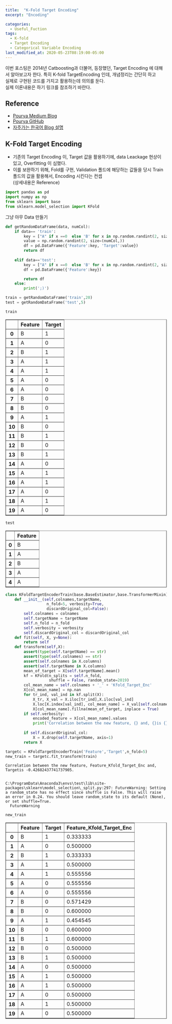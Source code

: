 ```yaml
---
title:  "K-Fold Target Encoding"
excerpt: "Encoding"

categories:
  - Useful_Fuction
tags:
  - K-fold
  - Target Encoding
  - Categorical Variable Encoding
last_modified_at: 2020-05-23T08:19:00-05:00
---
```


이번 포스팅은 2014년 Catboosting과 더불어, 등장했던, Target Encoding 에 대해서 알아보고자 한다.  특히 K-fold TargetEncoding 인데, 개념정리는 간단히 하고  
실제로 구현된 코드를 가지고 활용하는데 의의를 둔다.  
실제 이론내용은 하기 링크를 참조하기 바란다.

## Reference  
- [Pourya Medium Blog](https://medium.com/@pouryaayria/k-fold-target-encoding-dfe9a594874b)  
- [Pourya GitHub](https://github.com/pourya-ir/Medium/blob/master/K-fold-target-enc/K-fold-Target-Encoding.ipynb)
- [자주가는 한국어 Blog 설명](https://dailyheumsi.tistory.com/120?category=877153)

## K-Fold Target Encoding 

- 기존의 Target Encoding 이, Target 값을 활용하기에, data Leackage 현상이 있고, Overfitting 이 심했다.  
- 이를 보완하기 위해, Fold를 구현, Validation 폴드에 해당하는 값들을 당시 Train 폴드의 값을 활용해서, Encoding 시킨다는 컨셉  
(상세내용은 Reference)


```python
import pandas as pd
import numpy as np
from sklearn import base
from sklearn.model_selection import KFold
```

그냥 아무 Data 만들기


```python
def getRandomDataFrame(data, numCol):
    if data== 'train':
        key = ["A" if x ==0  else 'B' for x in np.random.randint(2, size=(numCol,))]
        value = np.random.randint(2, size=(numCol,))
        df = pd.DataFrame({'Feature':key, 'Target':value})
        return df
    
    elif data=='test':
        key = ["A" if x ==0  else 'B' for x in np.random.randint(2, size=(numCol,))]
        df = pd.DataFrame({'Feature':key})

        return df
    else:
        print(';)')
```


```python
train = getRandomDataFrame('train',20)
test = getRandomDataFrame('test',5)
```


```python
train
```




<div>
<style scoped>
    .dataframe tbody tr th:only-of-type {
        vertical-align: middle;
    }

    .dataframe tbody tr th {
        vertical-align: top;
    }

    .dataframe thead th {
        text-align: right;
    }
</style>
<table border="1" class="dataframe">
  <thead>
    <tr style="text-align: right;">
      <th></th>
      <th>Feature</th>
      <th>Target</th>
    </tr>
  </thead>
  <tbody>
    <tr>
      <th>0</th>
      <td>B</td>
      <td>1</td>
    </tr>
    <tr>
      <th>1</th>
      <td>A</td>
      <td>0</td>
    </tr>
    <tr>
      <th>2</th>
      <td>B</td>
      <td>1</td>
    </tr>
    <tr>
      <th>3</th>
      <td>A</td>
      <td>1</td>
    </tr>
    <tr>
      <th>4</th>
      <td>A</td>
      <td>1</td>
    </tr>
    <tr>
      <th>5</th>
      <td>A</td>
      <td>0</td>
    </tr>
    <tr>
      <th>6</th>
      <td>A</td>
      <td>0</td>
    </tr>
    <tr>
      <th>7</th>
      <td>B</td>
      <td>0</td>
    </tr>
    <tr>
      <th>8</th>
      <td>B</td>
      <td>0</td>
    </tr>
    <tr>
      <th>9</th>
      <td>A</td>
      <td>1</td>
    </tr>
    <tr>
      <th>10</th>
      <td>B</td>
      <td>0</td>
    </tr>
    <tr>
      <th>11</th>
      <td>B</td>
      <td>1</td>
    </tr>
    <tr>
      <th>12</th>
      <td>B</td>
      <td>0</td>
    </tr>
    <tr>
      <th>13</th>
      <td>B</td>
      <td>1</td>
    </tr>
    <tr>
      <th>14</th>
      <td>A</td>
      <td>0</td>
    </tr>
    <tr>
      <th>15</th>
      <td>A</td>
      <td>1</td>
    </tr>
    <tr>
      <th>16</th>
      <td>A</td>
      <td>1</td>
    </tr>
    <tr>
      <th>17</th>
      <td>A</td>
      <td>0</td>
    </tr>
    <tr>
      <th>18</th>
      <td>A</td>
      <td>1</td>
    </tr>
    <tr>
      <th>19</th>
      <td>A</td>
      <td>0</td>
    </tr>
  </tbody>
</table>
</div>




```python
test
```




<div>
<style scoped>
    .dataframe tbody tr th:only-of-type {
        vertical-align: middle;
    }

    .dataframe tbody tr th {
        vertical-align: top;
    }

    .dataframe thead th {
        text-align: right;
    }
</style>
<table border="1" class="dataframe">
  <thead>
    <tr style="text-align: right;">
      <th></th>
      <th>Feature</th>
    </tr>
  </thead>
  <tbody>
    <tr>
      <th>0</th>
      <td>B</td>
    </tr>
    <tr>
      <th>1</th>
      <td>A</td>
    </tr>
    <tr>
      <th>2</th>
      <td>B</td>
    </tr>
    <tr>
      <th>3</th>
      <td>A</td>
    </tr>
    <tr>
      <th>4</th>
      <td>A</td>
    </tr>
  </tbody>
</table>
</div>




```python
class KFoldTargetEncoderTrain(base.BaseEstimator,base.TransformerMixin):
    def __init__(self,colnames,targetName,
                  n_fold=5, verbosity=True,
                  discardOriginal_col=False):
        self.colnames = colnames
        self.targetName = targetName
        self.n_fold = n_fold
        self.verbosity = verbosity
        self.discardOriginal_col = discardOriginal_col
    def fit(self, X, y=None):
        return self
    def transform(self,X):
        assert(type(self.targetName) == str)
        assert(type(self.colnames) == str)
        assert(self.colnames in X.columns)
        assert(self.targetName in X.columns)
        mean_of_target = X[self.targetName].mean()
        kf = KFold(n_splits = self.n_fold,
                   shuffle = False, random_state=2019)
        col_mean_name = self.colnames + '_' + 'Kfold_Target_Enc'
        X[col_mean_name] = np.nan
        for tr_ind, val_ind in kf.split(X):
            X_tr, X_val = X.iloc[tr_ind],X.iloc[val_ind]
            X.loc[X.index[val_ind], col_mean_name] = X_val[self.colnames].map(X_tr.groupby(self.colnames)[self.targetName].mean())
            X[col_mean_name].fillna(mean_of_target, inplace = True)
        if self.verbosity:
            encoded_feature = X[col_mean_name].values
            print('Correlation between the new feature, {} and, {}is {}.'.format(col_mean_name,self.targetName,np.corrcoef(X[self.targetName].values,\
                                                                                                                           encoded_feature)[0][1]))
        if self.discardOriginal_col:
            X = X.drop(self.targetName, axis=1)
        return X
```


```python
targetc = KFoldTargetEncoderTrain('Feature','Target',n_fold=5)
new_train = targetc.fit_transform(train)
```

    Correlation between the new feature, Feature_Kfold_Target_Enc and, Targetis -0.42682437741737905.
    

    C:\ProgramData\Anaconda3\envs\test\lib\site-packages\sklearn\model_selection\_split.py:297: FutureWarning: Setting a random_state has no effect since shuffle is False. This will raise an error in 0.24. You should leave random_state to its default (None), or set shuffle=True.
      FutureWarning
    


```python
new_train
```




<div>
<style scoped>
    .dataframe tbody tr th:only-of-type {
        vertical-align: middle;
    }

    .dataframe tbody tr th {
        vertical-align: top;
    }

    .dataframe thead th {
        text-align: right;
    }
</style>
<table border="1" class="dataframe">
  <thead>
    <tr style="text-align: right;">
      <th></th>
      <th>Feature</th>
      <th>Target</th>
      <th>Feature_Kfold_Target_Enc</th>
    </tr>
  </thead>
  <tbody>
    <tr>
      <th>0</th>
      <td>B</td>
      <td>1</td>
      <td>0.333333</td>
    </tr>
    <tr>
      <th>1</th>
      <td>A</td>
      <td>0</td>
      <td>0.500000</td>
    </tr>
    <tr>
      <th>2</th>
      <td>B</td>
      <td>1</td>
      <td>0.333333</td>
    </tr>
    <tr>
      <th>3</th>
      <td>A</td>
      <td>1</td>
      <td>0.500000</td>
    </tr>
    <tr>
      <th>4</th>
      <td>A</td>
      <td>1</td>
      <td>0.555556</td>
    </tr>
    <tr>
      <th>5</th>
      <td>A</td>
      <td>0</td>
      <td>0.555556</td>
    </tr>
    <tr>
      <th>6</th>
      <td>A</td>
      <td>0</td>
      <td>0.555556</td>
    </tr>
    <tr>
      <th>7</th>
      <td>B</td>
      <td>0</td>
      <td>0.571429</td>
    </tr>
    <tr>
      <th>8</th>
      <td>B</td>
      <td>0</td>
      <td>0.600000</td>
    </tr>
    <tr>
      <th>9</th>
      <td>A</td>
      <td>1</td>
      <td>0.454545</td>
    </tr>
    <tr>
      <th>10</th>
      <td>B</td>
      <td>0</td>
      <td>0.600000</td>
    </tr>
    <tr>
      <th>11</th>
      <td>B</td>
      <td>1</td>
      <td>0.600000</td>
    </tr>
    <tr>
      <th>12</th>
      <td>B</td>
      <td>0</td>
      <td>0.500000</td>
    </tr>
    <tr>
      <th>13</th>
      <td>B</td>
      <td>1</td>
      <td>0.500000</td>
    </tr>
    <tr>
      <th>14</th>
      <td>A</td>
      <td>0</td>
      <td>0.500000</td>
    </tr>
    <tr>
      <th>15</th>
      <td>A</td>
      <td>1</td>
      <td>0.500000</td>
    </tr>
    <tr>
      <th>16</th>
      <td>A</td>
      <td>1</td>
      <td>0.500000</td>
    </tr>
    <tr>
      <th>17</th>
      <td>A</td>
      <td>0</td>
      <td>0.500000</td>
    </tr>
    <tr>
      <th>18</th>
      <td>A</td>
      <td>1</td>
      <td>0.500000</td>
    </tr>
    <tr>
      <th>19</th>
      <td>A</td>
      <td>0</td>
      <td>0.500000</td>
    </tr>
  </tbody>
</table>
</div>


